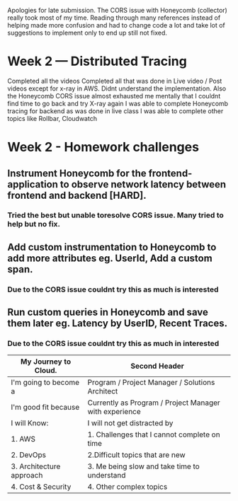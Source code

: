 Apologies for late submission. The CORS issue with Honeycomb (collector) really took most of my time. Reading through many references instead of helping made more confusion and had to change code a lot and take lot of suggestions to implement only to end up still not fixed.

# Week 2 — Distributed Tracing

Completed all the videos
Completed all that was done in Live video / Post videos except for x-ray in AWS. Didnt understand the implementation. Also the Honeycomb CORS issue almost exhausted me mentally that I couldnt find time to go back and try X-ray again
I was able to complete Honeycomb tracing for backend as was done in live class
I was able to complete other topics like Rollbar, Cloudwatch 

# Week 2 - Homework challenges

## Instrument Honeycomb for the frontend-application to observe network latency between frontend and backend [HARD].
  ### Tried the best but unable toresolve CORS issue. Many tried to help but no fix. 
  
## Add custom instrumentation to Honeycomb to add more attributes eg. UserId, Add a custom span.
  ### Due to the CORS issue couldnt try this as much is interested
  
## Run custom queries in Honeycomb and save them later eg. Latency by UserID, Recent Traces.
  ### Due to the CORS issue couldnt try this as much in interested
  
| My Journey to Cloud.  | Second Header |
| -------------------   | ------------- |
| I'm going to become a | Program / Project Manager / Solutions Architect   |
| I'm good fit because  | Currently as Program / Project Manager with experience  |  
| I will Know:          | I will not get distracted by |
| 1. AWS                | 1. Challenges that I cannot complete on time|
| 2. DevOps             | 2.Difficult topics that are new |
| 3. Architecture approach | 3. Me being slow and take time to understand |
| 4. Cost & Security | 4. Other complex topics |

